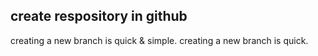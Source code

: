## create respository in github
creating a new branch is quick & simple.
creating a new branch is quick.
